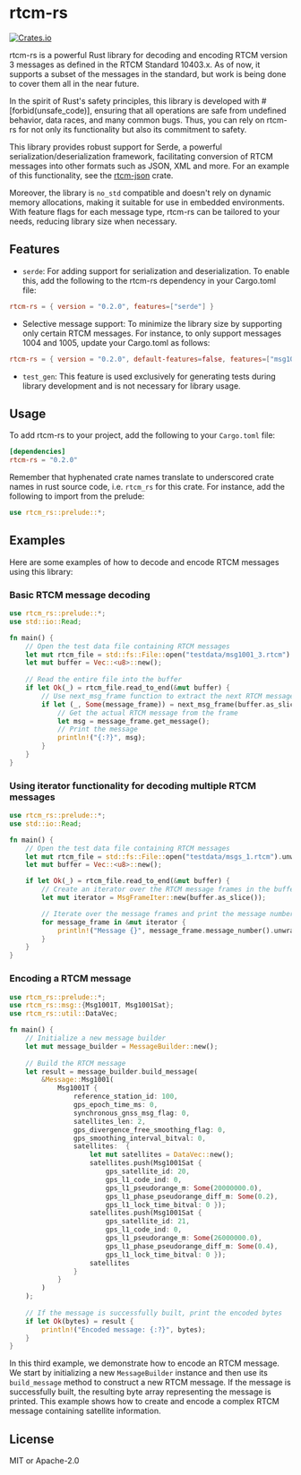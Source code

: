 # rtcm-rs

[![Crates.io](https://img.shields.io/crates/v/rtcm-rs.svg)](https://crates.io/crates/rtcm-rs)

rtcm-rs is a powerful Rust library for decoding and encoding RTCM version 3 messages as defined in the RTCM Standard 10403.x. As of now, it supports a subset of the messages in the standard, but work is being done to cover them all in the near future.

In the spirit of Rust's safety principles, this library is developed with #[forbid(unsafe_code)], ensuring that all operations are safe from undefined behavior, data races, and many common bugs. Thus, you can rely on rtcm-rs for not only its functionality but also its commitment to safety.

This library provides robust support for Serde, a powerful serialization/deserialization framework, facilitating conversion of RTCM messages into other formats such as JSON, XML and more. For an example of this functionality, see the [rtcm-json](https://github.com/martinhakansson/rtcm-json) crate.

Moreover, the library is `no_std` compatible and doesn't rely on dynamic memory allocations, making it suitable for use in embedded environments. With feature flags for each message type, rtcm-rs can be tailored to your needs, reducing library size when necessary.

## Features

- `serde`: For adding support for serialization and deserialization. To enable this, add the following to the rtcm-rs dependency in your Cargo.toml file:

```toml
rtcm-rs = { version = "0.2.0", features=["serde"] }
```

- Selective message support: To minimize the library size by supporting only certain RTCM messages. For instance, to only support messages 1004 and 1005, update your Cargo.toml as follows:

```toml
rtcm-rs = { version = "0.2.0", default-features=false, features=["msg1004","msg1005"] }
```

- `test_gen`: This feature is used exclusively for generating tests during library development and is not necessary for library usage.

## Usage

To add rtcm-rs to your project, add the following to your `Cargo.toml` file:

```toml
[dependencies]
rtcm-rs = "0.2.0"
```

Remember that hyphenated crate names translate to underscored crate names in rust source code, i.e. `rtcm_rs` for this crate. For instance, add the following to import from the prelude:

```rust
use rtcm_rs::prelude::*;
```

## Examples

Here are some examples of how to decode and encode RTCM messages using this library:

### Basic RTCM message decoding

```rust
use rtcm_rs::prelude::*;
use std::io::Read;

fn main() {
    // Open the test data file containing RTCM messages
    let mut rtcm_file = std::fs::File::open("testdata/msg1001_3.rtcm").unwrap();
    let mut buffer = Vec::<u8>::new();
    
    // Read the entire file into the buffer
    if let Ok(_) = rtcm_file.read_to_end(&mut buffer) {
        // Use next_msg_frame function to extract the next RTCM message from the buffer
        if let (_, Some(message_frame)) = next_msg_frame(buffer.as_slice()) {            
            // Get the actual RTCM message from the frame
            let msg = message_frame.get_message();
            // Print the message
            println!("{:?}", msg);
        }
    }
}
```

### Using iterator functionality for decoding multiple RTCM messages

```rust
use rtcm_rs::prelude::*;
use std::io::Read;

fn main() {
    // Open the test data file containing RTCM messages
    let mut rtcm_file = std::fs::File::open("testdata/msgs_1.rtcm").unwrap();
    let mut buffer = Vec::<u8>::new();

    if let Ok(_) = rtcm_file.read_to_end(&mut buffer) {
        // Create an iterator over the RTCM message frames in the buffer
        let mut iterator = MsgFrameIter::new(buffer.as_slice());

        // Iterate over the message frames and print the message number
        for message_frame in &mut iterator {
            println!("Message {}", message_frame.message_number().unwrap());
        }
    }    
}
```

### Encoding a RTCM message

```rust
use rtcm_rs::prelude::*;
use rtcm_rs::msg::{Msg1001T, Msg1001Sat};
use rtcm_rs::util::DataVec;

fn main() {
    // Initialize a new message builder
    let mut message_builder = MessageBuilder::new();
    
    // Build the RTCM message
    let result = message_builder.build_message(
        &Message::Msg1001(
            Msg1001T {
                reference_station_id: 100, 
                gps_epoch_time_ms: 0, 
                synchronous_gnss_msg_flag: 0, 
                satellites_len: 2, 
                gps_divergence_free_smoothing_flag: 0, 
                gps_smoothing_interval_bitval: 0, 
                satellites:  {
                    let mut satellites = DataVec::new();
                    satellites.push(Msg1001Sat {
                        gps_satellite_id: 20,
                        gps_l1_code_ind: 0, 
                        gps_l1_pseudorange_m: Some(20000000.0), 
                        gps_l1_phase_pseudorange_diff_m: Some(0.2), 
                        gps_l1_lock_time_bitval: 0 });
                    satellites.push(Msg1001Sat {
                        gps_satellite_id: 21,
                        gps_l1_code_ind: 0, 
                        gps_l1_pseudorange_m: Some(26000000.0), 
                        gps_l1_phase_pseudorange_diff_m: Some(0.4), 
                        gps_l1_lock_time_bitval: 0 });
                    satellites
                }
            }
        )
    );
    
    // If the message is successfully built, print the encoded bytes
    if let Ok(bytes) = result {
        println!("Encoded message: {:?}", bytes);
    }
}
```

In this third example, we demonstrate how to encode an RTCM message. We start by initializing a new `MessageBuilder` instance and then use its `build_message` method to construct a new RTCM message. If the message is successfully built, the resulting byte array representing the message is printed. This example shows how to create and encode a complex RTCM message containing satellite information.

## License

MIT or Apache-2.0
